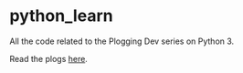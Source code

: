 # python_learn
All the code related to the Plogging Dev series on Python 3.

Read the plogs [here](https://www.ploggingdev.com/).
